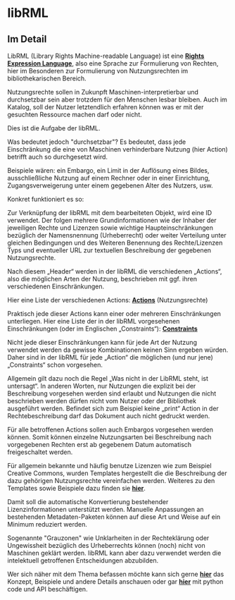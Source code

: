 # libRML
## Im Detail

LibRML (Library Rights Machine-readable Language) ist eine **[Rights Expression Language](rel.markdown)**, also eine Sprache zur Formulierung von Rechten, hier im Besonderen zur Formulierung von Nutzungsrechten im bibliothekarischen Bereich. 

Nutzungsrechte sollen in Zukunpft Maschinen-interpretierbar und durchsetzbar sein aber trotzdem für den Menschen lesbar bleiben. Auch im Katalog, soll der Nutzer letztendlich erfahren können was er mit der gesuchten Ressource machen darf oder nicht. 

Dies ist die Aufgabe der libRML. 

Was bedeutet jedoch "durchsetzbar"? Es bedeutet, dass jede Einschränkung die eine von Maschinen verhinderbare Nutzung (hier Action) betrifft auch so durchgesetzt wird. 

Beispiele wären: ein Embargo, ein Limit in der Auflösung eines Bildes, ausschließliche Nutzung auf einem Rechner oder in einer Einrichtung, Zugangsverweigerung unter einem gegebenen Alter des Nutzers, usw. 


Konkret funktioniert es so:

Zur Verknüpfung der libRML mit dem bearbeiteten Objekt, wird eine ID verwendet. Der folgen mehrere Grundinformationen wie der Inhaber der jeweiligen Rechte und Lizenzen sowie wichtige Haupteinschränkungen bezüglich der Namensnennung (Urheberrecht) oder weiter Verteilung unter gleichen Bedingungen und des Weiteren Benennung des Rechte/Lizenzen Typs und eventueller URL zur textuellen Beschreibung der gegebenen Nutzungsrechte.


Nach diesem „Header“ werden in der libRML die verschiedenen „Actions“, also die möglichen Arten der Nutzung, beschrieben mit ggf. ihren verschiedenen Einschränkungen.

Hier eine Liste der verschiedenen Actions: **[Actions](schema/actions.markdown)** (Nutzungsrechte)

Praktisch jede dieser Actions kann einer oder mehreren Einschränkungen unterliegen. Hier eine Liste der in der libRML vorgesehenen Einschränkungen (oder im Englischen „Constraints“): **[Constraints](schema/constraints.markdown)**


Nicht jede dieser Einschränkungen kann für jede Art der Nutzung verwendet werden da gewisse Kombinationen keinen Sinn ergeben würden. Daher sind in der libRML für jede „Action“ die möglichen (und nur jene) „Constraints“ schon vorgesehen.

Allgemein gilt dazu noch die Regel „Was nicht in der LibRML steht, ist untersagt“. In anderen Worten, nur Nutzungen die explizit bei der Beschreibung vorgesehen werden sind erlaubt und Nutzungen die nicht beschrieben werden dürfen nicht vom Nutzer oder der Bibliothek ausgeführt werden. Befindet sich zum Beispiel keine „print“ Action in der Rechtebeschreibung darf das Dokument auch nicht gedruckt werden.

Für alle betroffenen Actions sollen auch Embargos vorgesehen werden können. Somit können einzelne Nutzungsarten bei Beschreibung nach vorgegebenen Rechten erst ab gegebenem Datum automatisch freigeschaltet werden. 


Für allgemein bekannte und häufig benutze Lizenzen wie zum Beispiel Creative Commons, wurden Templates hergestellt die die Beschreibung der dazu gehörigen Nutzungsrechte vereinfachen werden. Weiteres zu den Templates sowie Beispiele dazu finden sie **[hier](tmpl/templates.markdown)**.

Damit soll die automatische Konvertierung bestehender Lizenzinformationen unterstützt werden. Manuelle Anpassungen an bestehenden Metadaten-Paketen können auf diese Art und Weise auf ein Minimum reduziert werden.

Sogenannte "Grauzonen" wie Unklarheiten in der Rechteklärung oder Ungewissheit bezüglich des Urheberrechts können (noch) nicht von Maschinen geklärt werden. libRML kann aber dazu verwendet werden die intelektuell getroffenen Entscheidungen abzubilden. 

Wer sich näher mit dem Thema befassen möchte kann sich gerne **[hier](schema/konzept.markdown)** das Konzept, Beispiele und andere Details anschauen oder gar **[hier](api/api.markdown)** mit python code und API beschäftigen. 